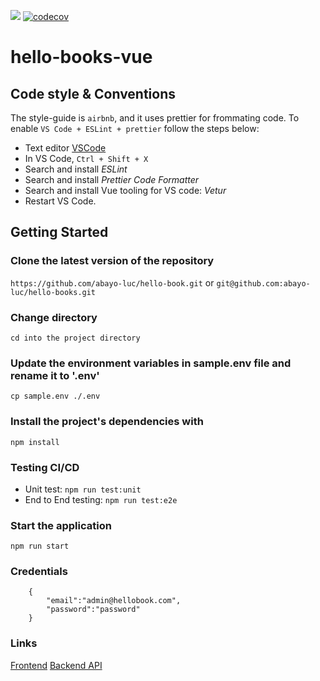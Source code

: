 ![](https://github.com/abayo-luc/hello-books/workflows/HelloBook/badge.svg) [![codecov](https://codecov.io/gh/abayo-luc/hello-books/branch/develop/graph/badge.svg)](https://codecov.io/gh/abayo-luc/hello-books)

# hello-books-vue

## Code style & Conventions

The style-guide is `airbnb`, and it uses prettier for frommating code. To enable `VS Code + ESLint + prettier` follow the steps below:

- Text editor [VSCode](https://code.visualstudio.com)
- In VS Code, `Ctrl + Shift + X`
- Search and install _ESLint_
- Search and install _Prettier Code Formatter_
- Search and install Vue tooling for VS code: _Vetur_
- Restart VS Code.

## Getting Started

### Clone the latest version of the repository

`https://github.com/abayo-luc/hello-book.git` or `git@github.com:abayo-luc/hello-books.git`

### Change directory

`cd into the project directory`

### Update the environment variables in sample.env file and rename it to '.env'

`cp sample.env ./.env`

### Install the project's dependencies with

`npm install`

### Testing CI/CD

- Unit test: `npm run test:unit`
- End to End testing: `npm run test:e2e`

### Start the application

`npm run start`

### Credentials

```source-json
    {
        "email":"admin@hellobook.com",
        "password":"password"
    }
```

### Links

[Frontend](https://hellobook.netlify.com/login)
[Backend API](https://hello-book-dev.herokuapp.com/api/v1)
